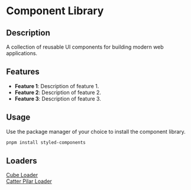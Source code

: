 # Component Library

## Description

A collection of reusable UI components for building modern web applications.

## Features

- **Feature 1**: Description of feature 1.
- **Feature 2**: Description of feature 2.
- **Feature 3**: Description of feature 3.

## Usage

Use the package manager of your choice to install the component library.

```bash
pnpm install styled-components
```
## Loaders

[Cube Loader](./src/components/Loaders/CubeLoader/)  
[Catter Pilar Loader](./src/components/Loaders/CaterPillerLoader/)  

